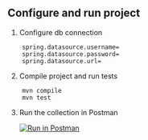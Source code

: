 ## Configure and run project

1. Configure db connection

```properties
    spring.datasource.username=
    spring.datasource.password=
    spring.datasource.url=
```   
2. Compile project and run tests 
```properties
    mvn compile
    mvn test
```
3. Run the collection in Postman

   [![Run in Postman](https://run.pstmn.io/button.svg)](https://app.getpostman.com/run-collection/ff28c3882c6736119cca?action=collection%2Fimport)
